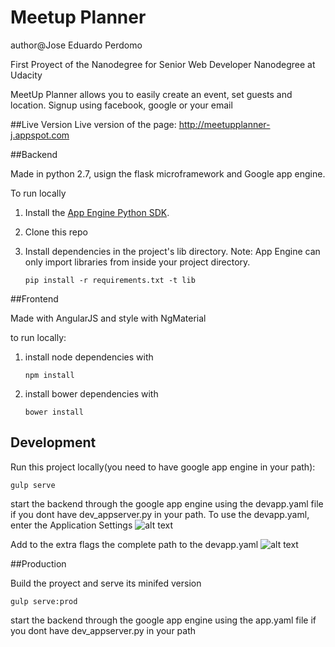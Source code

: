 # Meetup Planner
author@Jose Eduardo Perdomo

First Proyect of the Nanodegree for Senior Web Developer Nanodegree at Udacity

MeetUp Planner allows you to easily create an event, set guests and location.
Signup using facebook, google or your email

##Live Version
Live version of the page: http://meetupplanner-j.appspot.com

##Backend

Made in python 2.7, usign the flask microframework and Google app engine.

To run locally

1. Install the [App Engine Python SDK](https://developers.google.com/appengine/downloads).
2. Clone this repo
3. Install dependencies in the project's lib directory.
   Note: App Engine can only import libraries from inside your project directory.

   ```
   pip install -r requirements.txt -t lib
   ```

##Frontend

Made with AngularJS and style with NgMaterial

to run locally:

1. install node dependencies with

	```
	npm install
	```

2. install bower dependencies with

	```
	bower install
	```

## Development

Run this project locally(you need to have google app engine in your path):

   ```
   gulp serve
   ```
   
 
   start the backend through the google app engine using the devapp.yaml file if you dont have dev_appserver.py in your path.
   To use the devapp.yaml, enter the Application Settings
   ![alt text](http://i.imgur.com/VeT14Zs.png "Application Setting")

   Add to the extra flags the complete path to the devapp.yaml
   ![alt text](http://i.imgur.com/l6oToNH.png "Extra Flag")

##Production

Build the proyect and serve its minifed version 
   ```
   gulp serve:prod
   ```

  start the backend through the google app engine using the app.yaml file if you dont have dev_appserver.py in your path
